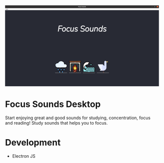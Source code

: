 ﻿
 ![fsd](https://github.com/dnizfor/focus-sounds-desktop/blob/main/public/photo/page.png?raw=true)

# Focus Sounds Desktop 

Start enjoying great and good sounds for studying, concentration, focus and reading! Study sounds that helps you to focus.

# Development 
- Electron JS

